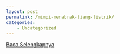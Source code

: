 ```yaml
---
layout: post
permalink: /mimpi-menabrak-tiang-listrik/
categories:
    - Uncategorized
---
```


[Baca Selengkapnya](/01)